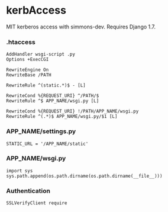 # kerbAccess
MIT kerberos access with simmons-dev. Requires Django 1.7.

### .htaccess
```
AddHandler wsgi-script .py
Options +ExecCGI

RewriteEngine On
RewriteBase /PATH

RewriteRule ^(static.*)$ - [L]

RewriteCond %{REQUEST_URI} ^/PATH/$
RewriteRule ^$ APP_NAME/wsgi.py [L]

RewriteCond %{REQUEST_URI} !/PATH/APP_NAME/wsgi.py
RewriteRule ^(.*)$ APP_NAME/wsgi.py/$1 [L]
```

### APP_NAME/settings.py
```
STATIC_URL = '/APP_NAME/static'
```

### APP_NAME/wsgi.py
```
import sys
sys.path.append(os.path.dirname(os.path.dirname(__file__)))
```

### Authentication
```
SSLVerifyClient require
```



